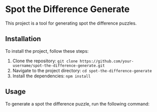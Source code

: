 # Spot the Difference Generate

This project is a tool for generating spot the difference puzzles.

## Installation

To install the project, follow these steps:

1. Clone the repository: `git clone https://github.com/your-username/spot-the-difference-generate.git`
2. Navigate to the project directory: `cd spot-the-difference-generate`
3. Install the dependencies: `npm install`

## Usage

To generate a spot the difference puzzle, run the following command:
